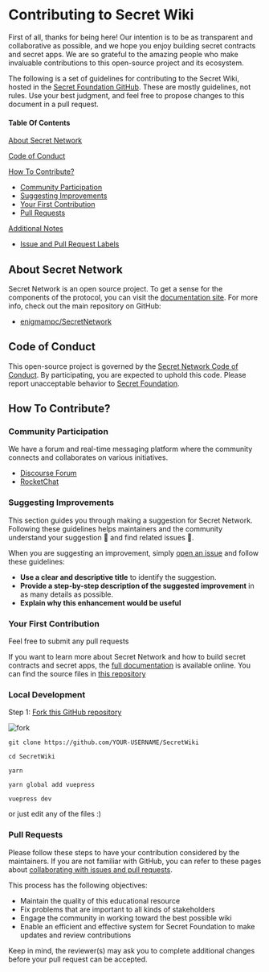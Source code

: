 # Contributing to Secret Wiki

First of all, thanks for being here! Our intention is to be as transparent and collaborative as possible, and we hope you enjoy building secret contracts and secret apps. We are so grateful to the amazing people who make invaluable contributions to this open-source project and its ecosystem.

The following is a set of guidelines for contributing to the Secret Wiki, hosted in the [Secret Foundation GitHub](https://github.com/SecretFoundation/SecretWiki). These are mostly guidelines, not rules. Use your best judgment, and feel free to propose changes to this document in a pull request.

#### Table Of Contents

[About Secret Network](#about-secret-network)

[Code of Conduct](#code-of-conduct)

[How To Contribute?](#how-can-i-contribute)
  * [Community Participation](#community-participation)
  * [Suggesting Improvements](#suggesting-improvements)
  * [Your First Contribution](#your-first-contribution)
  * [Pull Requests](#pull-requests)

[Additional Notes](#additional-notes)
  * [Issue and Pull Request Labels](#issue-and-pull-request-labels)

## About Secret Network

Secret Network is an open source project. To get a sense for the components of the protocol, you can visit the [documentation site](https://build.scrt.network/protocol/components.html). For more info, check out the main repository on GitHub:

* [enigmampc/SecretNetwork](https://github.com/enigmampc/SecretNetwork)

## Code of Conduct

This open-source project is governed by the [Secret Network Code of Conduct](https://github.com/enigmampc/SecretNetwork/blob/master/CODE_OF_CONDUCT.md). By participating, you are expected to uphold this code. Please report unacceptable behavior to [Secret Foundation](mailto:tor@secret.foundation).

## How To Contribute?

### Community Participation

We have a forum and real-time messaging platform where the community connects and collaborates on various initiatives.

* [Discourse Forum](https://forum.scrt.network)
* [RocketChat](https://chat.scrt.network)

### Suggesting Improvements

This section guides you through making a suggestion for Secret Network. Following these guidelines helps maintainers and the community understand your suggestion :pencil: and find related issues :mag_right:.

When you are suggesting an improvement, simply [open an issue](https://github.com/SecretFoundation/SecretWiki/issues) and follow these guidelines:

* **Use a clear and descriptive title** to identify the suggestion.
* **Provide a step-by-step description of the suggested improvement** in as many details as possible.
* **Explain why this enhancement would be useful**

### Your First Contribution

Feel free to submit any pull requests

If you want to learn more about Secret Network and how to build secret contracts and secret apps, the [full documentation](https://build.scrt.network) is available online. You can find the source files in [this repository](https://github.com/enigmampc/SecretNetwork/docs)

### Local Development

Step 1: [Fork this GitHub repository](https://docs.github.com/en/github/getting-started-with-github/fork-a-repo)

![fork](fork_button.jpg)

`git clone https://github.com/YOUR-USERNAME/SecretWiki`

`cd SecretWiki`

`yarn`

`yarn global add vuepress`

`vuepress dev`

or just edit any of the files :)

### Pull Requests

Please follow these steps to have your contribution considered by the maintainers. If you are not familiar with GitHub, you can refer to these pages about [collaborating with issues and pull requests](https://docs.github.com/en/github/collaborating-with-issues-and-pull-requests).

This process has the following objectives:

- Maintain the quality of this educational resource
- Fix problems that are important to all kinds of stakeholders
- Engage the community in working toward the best possible wiki
- Enable an efficient and effective system for Secret Foundation to make updates and review contributions

Keep in mind, the reviewer(s) may ask you to complete additional changes before your pull request can be accepted.